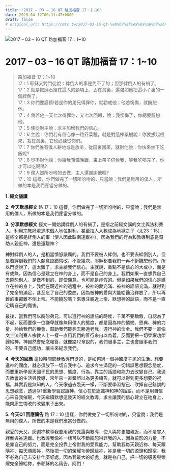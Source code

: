 ```yaml
---
title: "2017 – 03 – 16 QT 路加福音 17：1~10"
date: 2025-04-12T00:11:47+0800
draft: false
# original_url: https://cmtc.tw/2017-03-16-qt-%e8%b7%af%e5%8a%a0%e7%a6%8f%e9%9f%b3-17%ef%bc%9a110
---
```


![2017 – 03 – 16 QT 路加福音 17：1\~10](/images/qt.jpg   "2017 – 03 – 16 QT 路加福音 17：1\~10")

# 2017 – 03 – 16 QT 路加福音 17：1\~10

> 路加福音 17：1\~10  
> 17：1 耶穌又對門徒說：絆倒人的事是免不了的；但那絆倒人的有禍了。  
> 17：2 就是把磨石拴在這人的頸項上，丟在海裏，還強如他把這小子裏的一個絆倒了。  
> 17：3 你們要謹慎!若是你的弟兄得罪你，就勸戒他；他若懊悔，就饒恕他。  
> 17：4 倘若他一天七次得罪你，又七次回轉，說：我懊悔了，你總要饒恕他。  
> 17：5 使徒對主說：求主加增我們的信心。  
> 17：6 主說：你們若有信心像一粒芥菜種，就是對這棵桑樹說：你要拔起根來，栽在海裏，它也必聽從你們。  
> 17：7 你們誰有僕人耕地或是放羊，從田裏回來，就對他說：你快來坐下吃飯呢?  
> 17：8 豈不對他說：你給我預備晚飯，束上帶子伺候我，等我吃喝完了，你才可以吃喝嗎?  
> 17：9 僕人照所吩咐的去做，主人還謝謝他嗎?  
> 17：10 這樣，你們做完了一切所吩咐的，只當說：我們是無用的僕人，所做的本是我們應當分做的。

**1.  經文誦讀**

**2.  今天默想經文**
路 17：10 這樣，你們做完了一切所吩咐的，只當說：我們是無用的僕人，所做的本是我們應當分做的。

**3. 分享默想經文**
經文一開始講絆倒人的有禍了，是指之前經文講的文士與法利賽人，利用宗教好處追求個人地位財利，甚至拉人入教成為地獄之子（太23：15），這些全都是絆倒人的事（使人因此跌倒遠離神），因為我們的行為和教導到底是幫助人親近神，還是遠離神？

神對絆倒人的人，是相當憤怒嚴厲的。我們不要被人絆倒，也不要去絆倒別人。但是若絆倒我們的人願意認錯悔改，不管幾次，耶穌都要我們一再不斷饒恕他們。所以門徒說了，這太難了，求主給我們信心。主就說，重點不是信心的大或小，而是有或無。因為信心是建立在神的身上，而不是自己的身上。我們如果一直想靠自己去饒恕別人，是做不到的，即使願意，也可能是虛假的。但是如果我們的信心是建立在神的身上，我們在親近神的過程中，被神的愛充滿、被神的話語充滿，就得到了完全的滿足，甚至忘了自己的委曲，因為被神的愛與大能給醫治釋放了，所以再難的事都難不倒上帝。不能饒恕嗎？來專注親近上帝、默想神的話語，而不是一直定睛自己的傷害。

最後，當我們可以饒恕弟兄，可以遵行神的話語的時候，千萬不要驕傲，自認為了不起，反而要像一位謙卑就像無用僕人的態度，都是因為神的憐憫、恩典、神的力量、神給我們的機會，幫助我們能夠去勝過老我，遵行神的命令。我們不要一直像文士法利賽人宗教人士一樣一直用我們的善行來自以為義，反而要把一切榮耀功榮歸給神，神自然會紀念報答，就像路12章說的，我們服事主，主也會服事我們的。不要自己邀功，讓主來紀念我們。

**4. 今天的回應**
這段時間耶穌教導門徒的，是如何過一個神國度子民的生活。想要進神的國度，就必須放下一切自我中心、追求今生滿足的一切錯誤思想觀念態度，而要重新學習天國子民的思想、態度、行為，靠主的話語和能力去改變自己。我過去教會的生活與教導，常年來一直錯誤以為更多禱告，就可以得到更多想要的祝福，其實我是無知的人。今天像過去幾天一樣，不斷要學習捨己、砍掉自己錯誤的思想觀念，透過QT重新學習認識神，信心在於認識神和神的話語，而不是用自信心來自我催眠，今天繼續默想這幾天的經文教導，求主讓我的信心建立在祂身上，能夠產生悔改的改變果子出來。

**5. 今天QT回應禱告**
路 17：10 這樣，你們做完了一切所吩咐的，只當說：我們是無用的僕人，所做的本是我們應當分做的。

親愛的天父，感謝祢教導我要用我的見證與教導，使人與祢更加親近，而不是害人絆倒與祢遠離。也教導我像祢一樣可以不斷饒恕得罪我的人，因為饒恕的力量，不是靠自己的努力，而是完全投靠上帝對我的愛與能力。幫助我每天親近祢、每天跟隨祢、每天順服祢，然後把一切的榮耀功勞歸給祢，祢是我一切的源頭和歸宿，我不必為自己去安排什麼好處，因為我最大的好處，就是祢自己，把一切的感恩與榮耀完全歸給祢，奉耶穌的名禱告，阿們！
